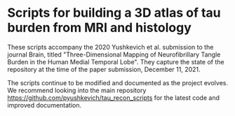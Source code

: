 # Scripts for building a 3D atlas of tau burden from MRI and histology

These scripts accompany the 2020 Yushkevich et al. submission to the journal Brain, titled "Three-Dimensional Mapping of Neurofibrillary Tangle Burden in the Human Medial Temporal Lobe". They capture the state of the repository at the time of the paper submission, December 11, 2021. 

The scripts continue to be modified and documented as the project evolves. We recommend looking into the main repository https://github.com/pyushkevich/tau_recon_scripts for the latest code and improved documentation. 

